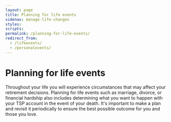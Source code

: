 ```yaml
---
layout: page
title: Planning for life events
sidenav: manage-life-changes
styles:
scripts:
permalink: /planning-for-life-events/
redirect_from:
  - /lifeevents/
  - /personalevents/
---
```

# Planning for life events

Throughout your life you will experience circumstances that may affect your retirement decisions. Planning for life events such as marriage, divorce, or financial hardship also includes determining what you want to happen with your TSP account in the event of your death. It's important to make a plan and revisit it periodically to ensure the best possible outcome for you and those you love.


<!-- CONTENT END -->

